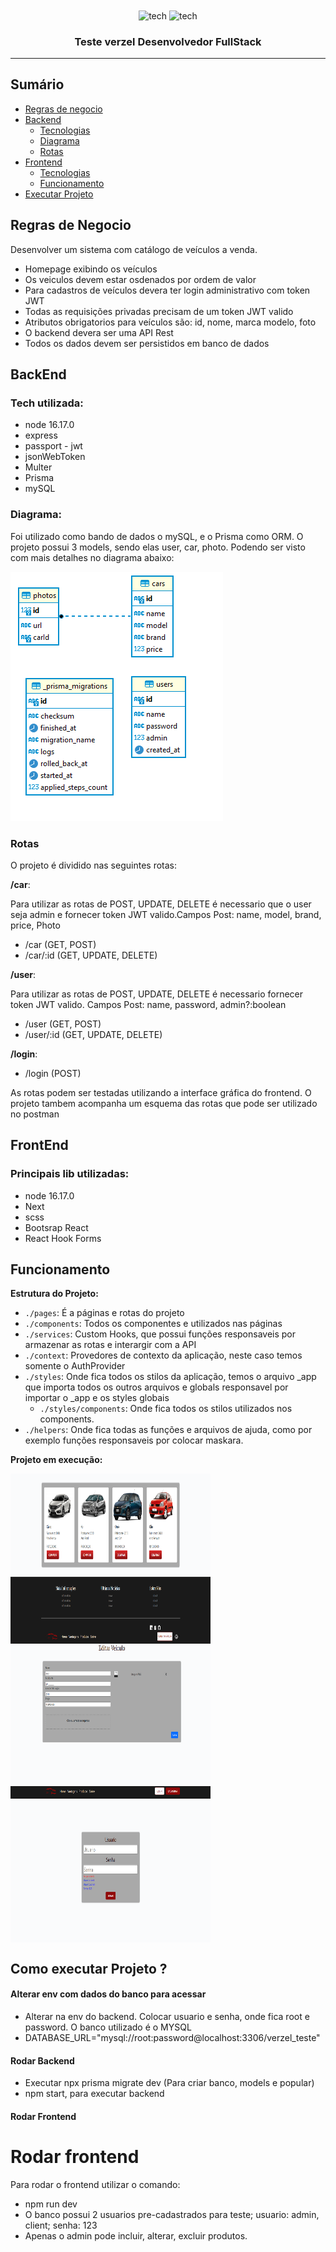 <div align="center"> 
 <img align="center" alt="tech" width="40" height="40" src="https://cdn.jsdelivr.net/gh/devicons/devicon/icons/nodejs/nodejs-original.svg" /> 
 <img align="center" alt="tech" width="40" height="40" src="https://cdn.jsdelivr.net/gh/devicons/devicon/icons/nextjs/nextjs-line.svg" />
            
</div>

<h3 align="center">Teste verzel Desenvolvedor FullStack</h3>

---

## Sumário

- [Regras de negocio](#regra)
- [Backend](#backend)
	- [Tecnologias](#tecnologias_back)
	- [Diagrama](#diagrama)
	- [Rotas](#rotas)
- [Frontend](#frontend)
	- [Tecnologias](#tecnologias_front)
	- [Funcionamento](#funcionamento_front)
- [Executar Projeto](#executar)

## Regras de Negocio <a name = "regra"></a>
Desenvolver um sistema com catálogo de veículos a venda.
- Homepage exibindo os veículos
- Os veiculos devem estar osdenados por ordem de valor
- Para cadastros de veículos devera ter login administrativo com token JWT
- Todas as requisições privadas precisam de um token JWT valido
- Atributos obrigatorios para veículos são: id, nome, marca modelo, foto
- O backend devera ser uma API Rest
- Todos os dados devem ser persistidos em banco de dados


## BackEnd<a name = "backend"></a>
### Tech utilizada: <a name = "tecnologias_back"></a>

- node 16.17.0
- express
- passport - jwt 
- jsonWebToken
- Multer
- Prisma
- mySQL

### Diagrama:

Foi utilizado como bando de dados o mySQL, e o Prisma como ORM.
O projeto possui 3 models, sendo elas user, car, photo. Podendo ser visto com mais detalhes no diagrama abaixo: 

<img src="backend/public/diagrama_bd.PNG">

### Rotas <a name = "rotas"></a>
<p>O projeto é dividido nas seguintes rotas:</p>

**/car**: 
<p>Para utilizar as rotas de POST, UPDATE, DELETE é necessario que o user seja admin e fornecer token JWT valido.Campos Post: name, model, brand, price, Photo </p>

- /car (GET, POST)
- /car/:id (GET, UPDATE, DELETE)



**/user**:
<p>Para utilizar as rotas de POST, UPDATE, DELETE é necessario fornecer token JWT valido. Campos Post: name, password, admin?:boolean </p>


- /user (GET, POST)
- /user/:id (GET, UPDATE, DELETE)



**/login**:

- /login (POST)

As rotas podem ser testadas utilizando a interface gráfica do frontend. O projeto tambem acompanha um esquema das rotas que pode ser utilizado no postman

## FrontEnd <a name = "frontend"></a>

### Principais lib utilizadas: <a name = "tecnologias_front"></a>

- node 16.17.0
- Next
- scss
- Bootsrap React
- React Hook Forms

## Funcionamento <a name = "funcionamento_front"></a>

**Estrutura do Projeto:**

- `./pages`: É a páginas e rotas do projeto
- `./components`: Todos os componentes e utilizados nas páginas
- `./services`: Custom Hooks, que possui funções responsaveis por armazenar as rotas e interargir com a API
- `./context`: Provedores de contexto da aplicação, neste caso temos somente o AuthProvider
- `./styles`: Onde fica todos os stilos da aplicação,  temos o arquivo _app que importa todos os outros arquivos e globals responsavel por importar o _app e os styles globais
	-  `./styles/components`: Onde fica todos os stilos utilizados nos components.
- `./helpers`: Onde fica todas as funções e arquivos de ajuda, como por exemplo funções responsaveis por colocar maskara.


**Projeto em execução:**

<div > 
<img align="center" alt="tech" width="320" height="250" src="backend/public/listagem.PNG" /> 
<img align="center" alt="tech" width="320" height="250" src="backend/public/edicao.PNG" />
<img align="center" alt="tech" width="320" height="250" src="backend/public/login.PNG" />
</ div>


## Como executar Projeto ? <a name = "executar"></a>

#### Alterar env com dados do banco para acessar

- Alterar na env do backend. Colocar usuario e senha, onde fica root e password. O banco utilizado é  o MYSQL
- DATABASE_URL="mysql://root:password@localhost:3306/verzel_teste"


#### Rodar Backend

- Executar npx prisma migrate dev (Para criar banco, models e popular)
- npm start, para executar backend

#### Rodar Frontend
# Rodar frontend 

Para rodar o frontend utilizar o comando:

- npm run dev
- O banco possui 2 usuarios pre-cadastrados para teste; usuario: admin, client; senha: 123
- Apenas o admin pode incluir, alterar, excluir produtos.
